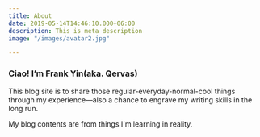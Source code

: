 ```yaml
---
title: About
date: 2019-05-14T14:46:10.000+06:00
description: This is meta description
image: "/images/avatar2.jpg"

---
```

### Ciao! I’m **Frank Yin(aka. Qervas)**

This blog site is to share those regular-everyday-normal-cool things through my experience—also a chance to engrave my writing skills in the long run.

My blog contents are from things I'm learning in reality.